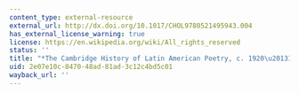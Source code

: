 ```yaml
---
content_type: external-resource
external_url: http://dx.doi.org/10.1017/CHOL9780521495943.004
has_external_license_warning: true
license: https://en.wikipedia.org/wiki/All_rights_reserved
status: ''
title: "*The Cambridge History of Latin American Poetry, c. 1920\u20131950*"
uid: 2e07e10c-8470-48ad-81ad-3c12c4bd5c01
wayback_url: ''
---
```

